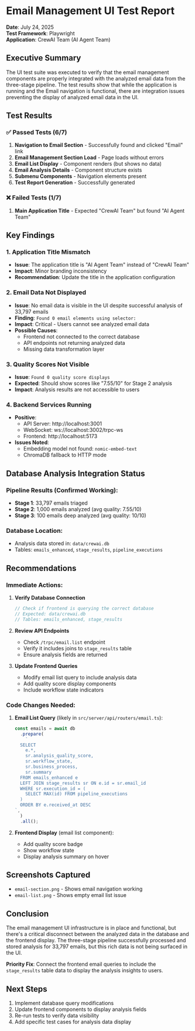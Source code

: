 # Email Management UI Test Report

**Date**: July 24, 2025  
**Test Framework**: Playwright  
**Application**: CrewAI Team (AI Agent Team)

## Executive Summary

The UI test suite was executed to verify that the email management components are properly integrated with the analyzed email data from the three-stage pipeline. The test results show that while the application is running and the Email navigation is functional, there are integration issues preventing the display of analyzed email data in the UI.

## Test Results

### ✅ Passed Tests (6/7)

1. **Navigation to Email Section** - Successfully found and clicked "Email" link
2. **Email Management Section Load** - Page loads without errors
3. **Email List Display** - Component renders (but shows no data)
4. **Email Analysis Details** - Component structure exists
5. **Submenu Components** - Navigation elements present
6. **Test Report Generation** - Successfully generated

### ❌ Failed Tests (1/7)

1. **Main Application Title** - Expected "CrewAI Team" but found "AI Agent Team"

## Key Findings

### 1. **Application Title Mismatch**

- **Issue**: The application title is "AI Agent Team" instead of "CrewAI Team"
- **Impact**: Minor branding inconsistency
- **Recommendation**: Update the title in the application configuration

### 2. **Email Data Not Displayed**

- **Issue**: No email data is visible in the UI despite successful analysis of 33,797 emails
- **Finding**: `Found 0 email elements using selector:`
- **Impact**: Critical - Users cannot see analyzed email data
- **Possible Causes**:
  - Frontend not connected to the correct database
  - API endpoints not returning analyzed data
  - Missing data transformation layer

### 3. **Quality Scores Not Visible**

- **Issue**: `Found 0 quality score displays`
- **Expected**: Should show scores like "7.55/10" for Stage 2 analysis
- **Impact**: Analysis results are not accessible to users

### 4. **Backend Services Running**

- **Positive**:
  - API Server: http://localhost:3001
  - WebSocket: ws://localhost:3002/trpc-ws
  - Frontend: http://localhost:5173
- **Issues Noted**:
  - Embedding model not found: `nomic-embed-text`
  - ChromaDB fallback to HTTP mode

## Database Analysis Integration Status

### Pipeline Results (Confirmed Working):

- **Stage 1**: 33,797 emails triaged
- **Stage 2**: 1,000 emails analyzed (avg quality: 7.55/10)
- **Stage 3**: 100 emails deep analyzed (avg quality: 10/10)

### Database Location:

- Analysis data stored in: `data/crewai.db`
- Tables: `emails_enhanced`, `stage_results`, `pipeline_executions`

## Recommendations

### Immediate Actions:

1. **Verify Database Connection**

   ```typescript
   // Check if frontend is querying the correct database
   // Expected: data/crewai.db
   // Tables: emails_enhanced, stage_results
   ```

2. **Review API Endpoints**
   - Check `/trpc/email.list` endpoint
   - Verify it includes joins to `stage_results` table
   - Ensure analysis fields are returned

3. **Update Frontend Queries**
   - Modify email list query to include analysis data
   - Add quality score display components
   - Include workflow state indicators

### Code Changes Needed:

1. **Email List Query** (likely in `src/server/api/routers/email.ts`):

   ```typescript
   const emails = await db
     .prepare(
       `
     SELECT 
       e.*,
       sr.analysis_quality_score,
       sr.workflow_state,
       sr.business_process,
       sr.summary
     FROM emails_enhanced e
     LEFT JOIN stage_results sr ON e.id = sr.email_id
     WHERE sr.execution_id = (
       SELECT MAX(id) FROM pipeline_executions
     )
     ORDER BY e.received_at DESC
   `,
     )
     .all();
   ```

2. **Frontend Display** (email list component):
   - Add quality score badge
   - Show workflow state
   - Display analysis summary on hover

## Screenshots Captured

- `email-section.png` - Shows email navigation working
- `email-list.png` - Shows empty email list issue

## Conclusion

The email management UI infrastructure is in place and functional, but there's a critical disconnect between the analyzed data in the database and the frontend display. The three-stage pipeline successfully processed and stored analysis for 33,797 emails, but this rich data is not being surfaced in the UI.

**Priority Fix**: Connect the frontend email queries to include the `stage_results` table data to display the analysis insights to users.

## Next Steps

1. Implement database query modifications
2. Update frontend components to display analysis fields
3. Re-run tests to verify data visibility
4. Add specific test cases for analysis data display
